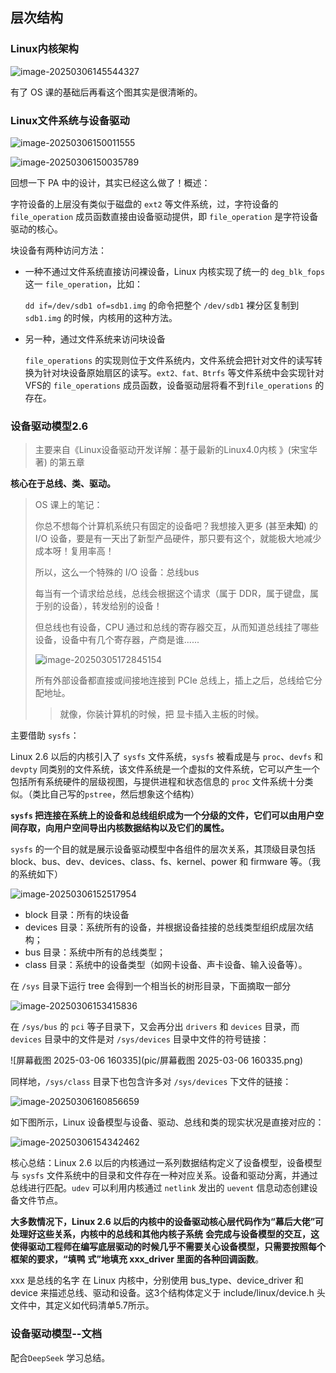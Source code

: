 ## 层次结构

### Linux内核架构

![image-20250306145544327](pic/image-20250306145544327.png)

有了 OS 课的基础后再看这个图其实是很清晰的。





### Linux文件系统与设备驱动

![image-20250306150011555](pic/image-20250306150011555.png)

![image-20250306150035789](pic/image-20250306150035789.png)

回想一下 PA 中的设计，其实已经这么做了！概述：

字符设备的上层没有类似于磁盘的 `ext2` 等文件系统，过，字符设备的 `file_operation` 成员函数直接由设备驱动提供，即 `file_operation` 是字符设备驱动的核心。

块设备有两种访问方法：

- 一种不通过文件系统直接访问裸设备，Linux 内核实现了统一的 `deg_blk_fops` 这一 `file_operation`，比如：

    `dd if=/dev/sdb1 of=sdb1.img` 的命令把整个 `/dev/sdb1` 裸分区复制到 `sdb1.img` 的时候，内核用的这种方法。

- 另一种，通过文件系统来访问块设备

    `file_operations` 的实现则位于文件系统内，文件系统会把针对文件的读写转换为针对块设备原始扇区的读写。`ext2、fat、Btrfs` 等文件系统中会实现针对VFS的 `file_operations` 成员函数，设备驱动层将看不到`file_operations` 的存在。  





### 设备驱动模型2.6

> 主要来自《Linux设备驱动开发详解：基于最新的Linux4.0内核 》(宋宝华 著) 的第五章

**核心在于总线、类、驱动。**

> OS 课上的笔记：
>
> 你总不想每个计算机系统只有固定的设备吧？我想接入更多 (甚至**未知**) 的 I/O 设备，要是有一天出了新型产品硬件，那只要有这个，就能极大地减少成本呀！复用率高！
>
> 所以，这么一个特殊的 I/O 设备：总线bus
>
> 每当有一个请求给总线，总线会根据这个请求（属于 DDR，属于键盘，属于别的设备），转发给别的设备！
>
> 但总线也有设备，CPU 通过和总线的寄存器交互，从而知道总线挂了哪些设备，设备中有几个寄存器，产商是谁......
>
> ![image-20250305172845154](pic/image-20250305172845154.png)
>
> 所有外部设备都直接或间接地连接到 PCIe 总线上，插上之后，总线给它分配地址。
>
> > 就像，你装计算机的时候，把 显卡插入主板的时候。

主要借助 `sysfs`：

Linux 2.6 以后的内核引入了 `sysfs` 文件系统，`sysfs` 被看成是与 `proc`、`devfs` 和 `devpty` 同类别的文件系统，该文件系统是一个虚拟的文件系统，它可以产生一个包括所有系统硬件的层级视图，与提供进程和状态信息的 `proc` 文件系统十分类似。（类比自己写的`pstree`，然后想象这个结构）

**`sysfs` 把连接在系统上的设备和总线组织成为一个分级的文件，它们可以由用户空间存取，向用户空间导出内核数据结构以及它们的属性。**

`sysfs` 的一个目的就是展示设备驱动模型中各组件的层次关系，其顶级目录包括 block、bus、dev、devices、class、fs、kernel、power 和 firmware 等。（我的系统如下）

![image-20250306152517954](pic/image-20250306152517954.png)

- block 目录：所有的块设备
- devices 目录：系统所有的设备，并根据设备挂接的总线类型组织成层次结构；
- bus 目录：系统中所有的总线类型；
- class 目录：系统中的设备类型（如网卡设备、声卡设备、输入设备等）。

在 `/sys` 目录下运行 tree 会得到一个相当长的树形目录，下面摘取一部分  

![image-20250306153415836](pic/image-20250306153415836.png)

在 `/sys/bus` 的 `pci` 等子目录下，又会再分出 `drivers` 和 `devices` 目录，而 `devices` 目录中的文件是对 `/sys/devices` 目录中文件的符号链接：

![屏幕截图 2025-03-06 160335](pic/屏幕截图 2025-03-06 160335.png)

同样地，`/sys/class` 目录下也包含许多对 `/sys/devices` 下文件的链接：

![image-20250306160856659](pic/image-20250306160856659.png)

如下图所示，Linux 设备模型与设备、驱动、总线和类的现实状况是直接对应的：

![image-20250306154342462](pic/image-20250306154342462.png)

核心总结：Linux 2.6 以后的内核通过一系列数据结构定义了设备模型，设备模型与 `sysfs` 文件系统中的目录和文件存在一种对应关系。设备和驱动分离，并通过总线进行匹配。`udev` 可以利用内核通过 `netlink` 发出的 `uevent` 信息动态创建设备文件节点。  

**大多数情况下，Linux 2.6 以后的内核中的设备驱动核心层代码作为“幕后大佬”可处理好这些关系，内核中的总线和其他内核子系统**
**会完成与设备模型的交互，这使得驱动工程师在编写底层驱动的时候几乎不需要关心设备模型，只需要按照每个框架的要求，“填鸭**
**式”地填充 xxx_driver 里面的各种回调函数**。

xxx 是总线的名字  在 Linux 内核中，分别使用 bus_type、device_driver 和 device 来描述总线、驱动和设备。这3个结构体定义于 include/linux/device.h 头文件中，其定义如代码清单5.7所示。  



### 设备驱动模型--文档

配合`DeepSeek` 学习总结。









